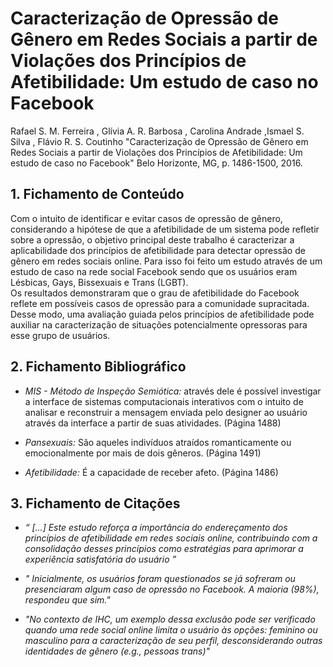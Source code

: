 # Caracterização de Opressão de Gênero em Redes Sociais a partir de Violações dos Princípios de Afetibilidade: Um estudo de caso no Facebook

Rafael S. M. Ferreira , Glívia A. R. Barbosa , Carolina Andrade ,Ismael S. Silva , Flávio R. S. Coutinho
"Caracterização de Opressão de Gênero em Redes Sociais a partir de Violações dos Princípios de Afetibilidade: Um estudo de caso no Facebook" 
Belo Horizonte, MG, p. 1486-1500, 2016. 

## 1. Fichamento de Conteúdo

Com o intuito de identificar e evitar casos de opressão de gênero, considerando a hipótese de que a afetibilidade de um sistema pode refletir sobre a opressão, 
o objetivo principal deste trabalho é  caracterizar a aplicabilidade dos princípios de afetibilidade para detectar opressão de gênero em redes sociais online. 
Para isso foi feito um estudo através de um estudo de caso na rede social Facebook sendo que os usuários eram Lésbicas, Gays, Bissexuais e Trans (LGBT).  
Os resultados demonstraram que o grau de afetibilidade do Facebook reflete em possíveis casos de opressão para a comunidade supracitada. Desse modo, uma avaliação 
guiada pelos princípios de afetibilidade pode auxiliar na caracterização de situações potencialmente opressoras para esse grupo de usuários.

## 2. Fichamento Bibliográfico 


* *MIS - Método de Inspeção Semiótica:* através dele é possível investigar a interface de sistemas computacionais interativos com o intuito de 
analisar e reconstruir a mensagem enviada pelo designer ao usuário através da interface a partir de suas atividades.  (Página 1488)

* *Pansexuais:* São aqueles indivíduos atraídos romanticamente ou emocionalmente  por mais de dois gêneros.  (Página 1491) 

* *Afetibilidade:* É  a capacidade de receber afeto. (Página 1486)

  

## 3. Fichamento de Citações 


* *“ [...] Este estudo reforça a importância do endereçamento dos princípios de afetibilidade em redes sociais online, contribuindo com a 
consolidação desses princípios como estratégias para aprimorar a experiência satisfatória do usuário ”*

* *" Inicialmente, os usuários foram questionados se já sofreram ou presenciaram algum caso de opressão no Facebook. A maioria (98%), respondeu que sim."*

* *"No contexto de IHC, um exemplo dessa exclusão pode ser verificado quando uma rede social online limita o usuário às opções: feminino ou masculino para a caracterização de seu perfil, 
desconsiderando outras identidades de gênero (e.g., pessoas trans)"*
